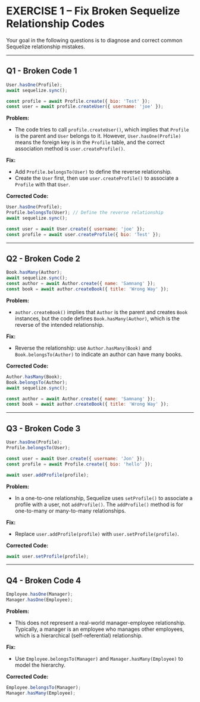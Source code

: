 # EXERCISE 1 – Fix Broken Sequelize Relationship Codes

Your goal in the following questions is to diagnose and correct common Sequelize relationship mistakes.

---

## Q1 - Broken Code 1

```js
User.hasOne(Profile);
await sequelize.sync();

const profile = await Profile.create({ bio: 'Test' });
const user = await profile.createUser({ username: 'joe' });
```

**Problem:**
- The code tries to call `profile.createUser()`, which implies that `Profile` is the parent and `User` belongs to it. However, `User.hasOne(Profile)` means the foreign key is in the `Profile` table, and the correct association method is `user.createProfile()`.

**Fix:**
- Add `Profile.belongsTo(User)` to define the reverse relationship.
- Create the `User` first, then use `user.createProfile()` to associate a `Profile` with that `User`.

**Corrected Code:**
```js
User.hasOne(Profile);
Profile.belongsTo(User); // Define the reverse relationship
await sequelize.sync();

const user = await User.create({ username: 'joe' });
const profile = await user.createProfile({ bio: 'Test' });
```

---

## Q2 - Broken Code 2

```js
Book.hasMany(Author);
await sequelize.sync();
const author = await Author.create({ name: 'Samnang' });
const book = await author.createBook({ title: 'Wrong Way' });
```

**Problem:**
- `author.createBook()` implies that `Author` is the parent and creates `Book` instances, but the code defines `Book.hasMany(Author)`, which is the reverse of the intended relationship.

**Fix:**
- Reverse the relationship: use `Author.hasMany(Book)` and `Book.belongsTo(Author)` to indicate an author can have many books.

**Corrected Code:**
```js
Author.hasMany(Book);
Book.belongsTo(Author);
await sequelize.sync();

const author = await Author.create({ name: 'Samnang' });
const book = await author.createBook({ title: 'Wrong Way' });
```

---

## Q3 - Broken Code 3

```js
User.hasOne(Profile);
Profile.belongsTo(User);

const user = await User.create({ username: 'Jon' });
const profile = await Profile.create({ bio: 'hello' });

await user.addProfile(profile);
```

**Problem:**
- In a one-to-one relationship, Sequelize uses `setProfile()` to associate a profile with a user, not `addProfile()`. The `addProfile()` method is for one-to-many or many-to-many relationships.

**Fix:**
- Replace `user.addProfile(profile)` with `user.setProfile(profile)`.

**Corrected Code:**
```js
await user.setProfile(profile);
```

---

## Q4 - Broken Code 4

```js
Employee.hasOne(Manager);
Manager.hasOne(Employee);
```

**Problem:**
- This does not represent a real-world manager-employee relationship. Typically, a manager is an employee who manages other employees, which is a hierarchical (self-referential) relationship.

**Fix:**
- Use `Employee.belongsTo(Manager)` and `Manager.hasMany(Employee)` to model the hierarchy.

**Corrected Code:**
```js
Employee.belongsTo(Manager);
Manager.hasMany(Employee);
```

